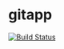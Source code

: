# gitapp
[![Build Status](https://dev.azure.com/ronaldcyu/DevProject/_apis/build/status/RonaldYu.gitapp?branchName=master)](https://dev.azure.com/ronaldcyu/DevProject/_build/latest?definitionId=3&branchName=master)
